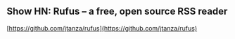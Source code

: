 ## Show HN: Rufus – a free, open source RSS reader
  
  [https://github.com/jtanza/rufus](https://github.com/jtanza/rufus)